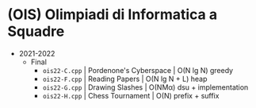 # (OIS) Olimpiadi di Informatica a Squadre

-   2021-2022
    -   Final
        -   `ois22-C.cpp` | Pordenone's Cyberspace | O(N lg N) greedy
        -   `ois22-F.cpp` | Reading Papers | O(N lg N + L) heap
        -   `ois22-G.cpp` | Drawing Slashes | O(NMα) dsu + implementation
        -   `ois22-H.cpp` | Chess Tournament | O(N) prefix + suffix

